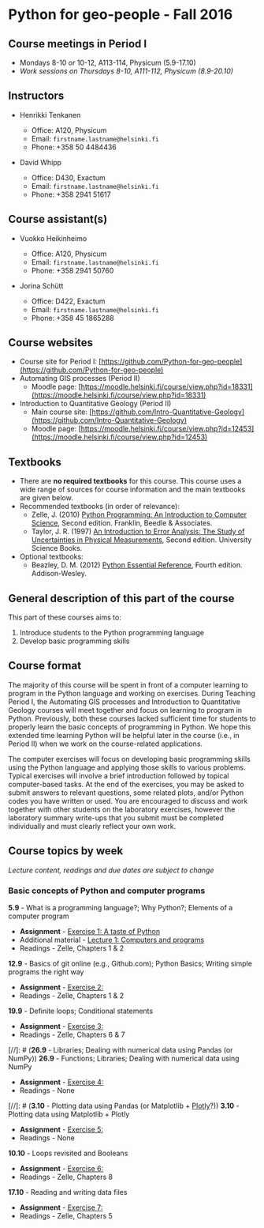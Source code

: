 # Python for geo-people - Fall 2016

## Course meetings in Period I
- Mondays 8-10 *or* 10-12, A113-114, Physicum (5.9-17.10)
- *Work sessions on Thursdays 8-10, A111-112, Physicum (8.9-20.10)*

## Instructors
- Henrikki Tenkanen
  - Office: A120, Physicum
  - Email: `firstname.lastname@helsinki.fi`
  - Phone: +358 50 4484436

- David Whipp
  - Office: D430, Exactum
  - Email: `firstname.lastname@helsinki.fi`
  - Phone: +358 2941 51617

## Course assistant(s)
- Vuokko Heikinheimo
  - Office: A120, Physicum
  - Email: `firstname.lastname@helsinki.fi`
  - Phone: +358 2941 50760 

- Jorina Schütt
  - Office: D422, Exactum
  - Email: `firstname.lastname@helsinki.fi`
  - Phone: +358 45 1865288

## Course websites
- Course site for Period I: [https://github.com/Python-for-geo-people](https://github.com/Python-for-geo-people)
- Automating GIS processes (Period II)
  - Moodle page: [https://moodle.helsinki.fi/course/view.php?id=18331](https://moodle.helsinki.fi/course/view.php?id=18331)
- Introduction to Quantitative Geology (Period II)
  - Main course site: [https://github.com/Intro-Quantitative-Geology](https://github.com/Intro-Quantitative-Geology)
  - Moodle page: [https://moodle.helsinki.fi/course/view.php?id=12453](https://moodle.helsinki.fi/course/view.php?id=12453)

## Textbooks
- There are **no required textbooks** for this course. This course uses a wide range of sources for course information and the main textbooks are given below.
- Recommended textbooks (in order of relevance):
  - Zelle, J. (2010) [Python Programming: An Introduction to Computer Science](http://mcsp.wartburg.edu/zelle/python/ppics2/index.html), Second edition. Franklin, Beedle & Associates.
  - Taylor, J. R. (1997) [An Introduction to Error Analysis: The Study of Uncertainties in Physical Measurements](http://www.uscibooks.com/taylornb.htm), Second edition. University Science Books.
- Optional textbooks:
  - Beazley, D. M. (2012) [Python Essential Reference](http://www.dabeaz.com/per.html), Fourth edition. Addison-Wesley.

## General description of this part of the course
This part of these courses aims to:

1. Introduce students to the Python programming language
2. Develop basic programming skills

## Course format
The majority of this course will be spent in front of a computer learning to program in the Python language and working on exercises.
During Teaching Period I, the Automating GIS processes and Introduction to Quantitative Geology courses will meet together and focus on learning to program in Python. Previously, both these courses lacked sufficient time for students to properly learn the basic concepts of programming in Python. We hope this extended time learning Python will be helpful later in the course (i.e., in Period II) when we work on the course-related applications.

The computer exercises will focus on developing basic programming skills using the Python language and applying those skills to various problems. Typical exercises will involve a brief introduction followed by topical computer-based tasks. At the end of the exercises, you may be asked to submit answers to relevant questions, some related plots, and/or Python codes you have written or used. You are encouraged to discuss and work together with other students on the laboratory exercises, however the laboratory summary write-ups that you submit must be completed individually and must clearly reflect your own work.

## Course topics by week
*Lecture content, readings and due dates are subject to change*
### Basic concepts of Python and computer programs
**5.9** - What is a programming language?; Why Python?; Elements of a computer program
- **Assignment** - [Exercise 1: A taste of Python](https://github.com/Python-for-geo-people/A-taste-of-Python)
- Additional material - [Lecture 1: Computers and programs](https://github.com/Python-for-geo-people/Lecture-slides/tree/master/01-Computers-and-programs)
- Readings - Zelle, Chapters 1 & 2

**12.9** - Basics of git online (e.g., Github.com); Python Basics; Writing simple programs the right way
- **Assignment** - [Exercise 2: ]()
- Readings - Zelle, Chapters 1 & 2

**19.9** - Definite loops; Conditional statements
- **Assignment** - [Exercise 3: ]()
- Readings - Zelle, Chapters 6 & 7

[//]: # (**26.9** - Libraries; Dealing with numerical data using Pandas (or NumPy))
**26.9** - Functions; Libraries; Dealing with numerical data using NumPy
- **Assignment** - [Exercise 4: ]()
- Readings - None

[//]: # (**3.10** - Plotting data using Pandas (or Matplotlib + [Plotly](http://nbviewer.jupyter.org/github/plotly/python-user-guide/blob/master/s6_matplotlylib/s6_matplotlylib.ipynb)?))
**3.10** - Plotting data using Matplotlib + Plotly 
- **Assignment** - [Exercise 5: ]()
- Readings - None

**10.10** - Loops revisited and Booleans
- **Assignment** - [Exercise 6: ]()
- Readings - Zelle, Chapters 8

**17.10** - Reading and writing data files
- **Assignment** - [Exercise 7: ]()
- Readings - Zelle, Chapters 5
